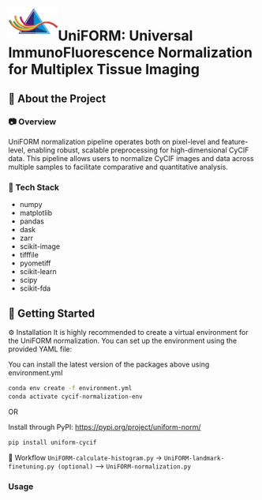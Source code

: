 <img align="left" width="20%" src="file.png" alt="UniFORM Logo">

# UniFORM: Universal ImmunoFluorescence Normalization for Multiplex Tissue Imaging


## :star2: About the Project

### :camera: Overview

UniFORM normalization pipeline operates both on pixel-level and feature-level, enabling robust, scalable preprocessing for high-dimensional CyCIF data. This pipeline allows users to normalize CyCIF images and data across multiple samples to facilitate comparative and quantitative analysis.



### :dart: Tech Stack

<ul>
    <li>numpy</li>
    <li>matplotlib</li>
    <li>pandas</li>
    <li>dask</li>
    <li>zarr</li>
    <li>scikit-image</li>
    <li>tifffile</li>
    <li>pyometiff</li>
    <li>scikit-learn</li>
    <li>scipy</li>
    <li>scikit-fda</li>
</ul>

## 	:toolbox: Getting Started

<!-- Installation -->
:gear: Installation
It is highly recommended to create a virtual environment for the UniFORM normalization. You can set up the environment using the provided YAML file:

You can install the latest version of the packages above using environment.yml
```bash
conda env create -f environment.yml
conda activate cycif-normalization-env
```

OR

Install through PyPI: <a>https://pypi.org/project/uniform-norm/<a/>

```bash
pip install uniform-cycif
```

:test_tube: Workflow
```UniFORM-calculate-histogram.py``` -> ```UniFORM-landmark-finetuning.py (optional)``` --> ```UniFORM-normalization.py```

### Usage



